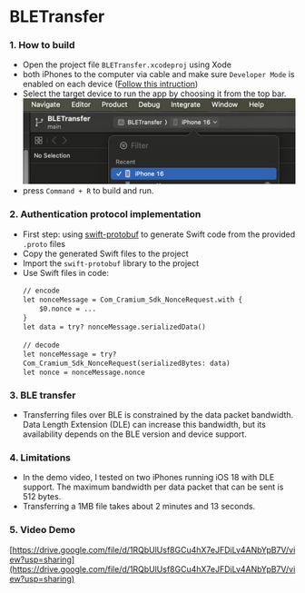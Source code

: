 # BLETransfer

### 1. How to build
 - Open the project file `BLETransfer.xcodeproj` using Xode
 - both iPhones to the computer via cable and make sure `Developer Mode` is enabled on each device ([Follow this intruction](https://developer.apple.com/documentation/xcode/enabling-developer-mode-on-a-device))
 - Select the target device to run the app by choosing it from the top bar.
  ![image](https://github.com/nwanvu93/BLETransfer/blob/main/assets/select-device.png?raw=true)
 - press `Command + R` to build and run.


### 2. Authentication protocol implementation
 - First step: using [swift-protobuf](https://github.com/apple/swift-protobuf/tree/main) to generate Swift code from the provided `.proto` files
 - Copy the generated Swift files to the project
 - Import the `swift-protobuf` library to the project
 - Use Swift files in code:
    ```
    // encode
    let nonceMessage = Com_Cramium_Sdk_NonceRequest.with {
        $0.nonce = ...
    }
    let data = try? nonceMessage.serializedData()

    // decode
    let nonceMessage = try? Com_Cramium_Sdk_NonceRequest(serializedBytes: data)
    let nonce = nonceMessage.nonce
    ```

### 3. BLE transfer
  - Transferring files over BLE is constrained by the data packet bandwidth. Data Length Extension (DLE) can increase this bandwidth, but its availability depends on the BLE version and device support.

### 4. Limitations
- In the demo video, I tested on two iPhones running iOS 18 with DLE support. The maximum bandwidth per data packet that can be sent is 512 bytes.
- Transferring a 1MB file takes about 2 minutes and 13 seconds.

### 5. Video Demo
[https://drive.google.com/file/d/1RQbUlUsf8GCu4hX7eJFDiLv4ANbYpB7V/view?usp=sharing](https://drive.google.com/file/d/1RQbUlUsf8GCu4hX7eJFDiLv4ANbYpB7V/view?usp=sharing)
